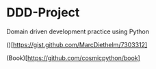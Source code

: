 # DDD-Project

Domain driven development practice using Python

()[https://gist.github.com/MarcDiethelm/7303312]

(Book)[https://github.com/cosmicpython/book]

